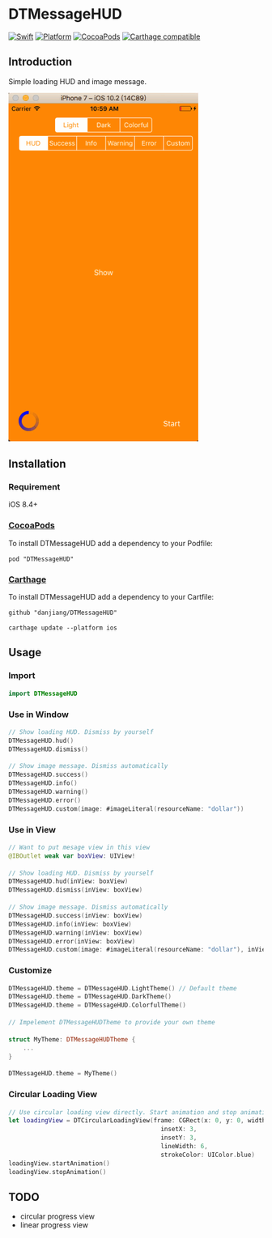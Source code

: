 # DTMessageHUD

[![Swift](https://img.shields.io/badge/Swift-4.0-ff3f26.svg?style=flat)](https://swift.org/)
[![Platform](https://img.shields.io/cocoapods/p/DTMessageHUD.svg?style=flat)](http://cocoadocs.org/docsets/DTMessageHUD)
[![CocoaPods](http://img.shields.io/cocoapods/v/DTMessageHUD.svg)](https://cocoapods.org/pods/DTMessageHUD)
[![Carthage compatible](https://img.shields.io/badge/Carthage-compatible-4BC51D.svg?style=flat)](https://github.com/Carthage/Carthage)

## Introduction

Simple loading HUD and image message.

![Demo](Demo.gif)

## Installation

### Requirement

iOS 8.4+

### [CocoaPods](http://cocoapods.org)

To install DTMessageHUD add a dependency to your Podfile:

```
pod "DTMessageHUD"
```

### [Carthage](https://github.com/Carthage/Carthage)

To install DTMessageHUD add a dependency to your Cartfile:

```
github "danjiang/DTMessageHUD"
```

```
carthage update --platform ios
```

## Usage

### Import

```swift
import DTMessageHUD
```

### Use in Window

```swift
// Show loading HUD. Dismiss by yourself
DTMessageHUD.hud()
DTMessageHUD.dismiss()

// Show image message. Dismiss automatically
DTMessageHUD.success()
DTMessageHUD.info()
DTMessageHUD.warning()
DTMessageHUD.error()
DTMessageHUD.custom(image: #imageLiteral(resourceName: "dollar"))
```

### Use in View

```swift
// Want to put mesage view in this view
@IBOutlet weak var boxView: UIView!

// Show loading HUD. Dismiss by yourself
DTMessageHUD.hud(inView: boxView)
DTMessageHUD.dismiss(inView: boxView)

// Show image message. Dismiss automatically
DTMessageHUD.success(inView: boxView)
DTMessageHUD.info(inView: boxView)
DTMessageHUD.warning(inView: boxView)
DTMessageHUD.error(inView: boxView)
DTMessageHUD.custom(image: #imageLiteral(resourceName: "dollar"), inView: boxView)
```

### Customize

```swift
DTMessageHUD.theme = DTMessageHUD.LightTheme() // Default theme
DTMessageHUD.theme = DTMessageHUD.DarkTheme()
DTMessageHUD.theme = DTMessageHUD.ColorfulTheme()

// Impelement DTMessageHUDTheme to provide your own theme

struct MyTheme: DTMessageHUDTheme {
	...
}

DTMessageHUD.theme = MyTheme()
```

### Circular Loading View

```swift
// Use circular loading view directly. Start animation and stop animation by yourself
let loadingView = DTCircularLoadingView(frame: CGRect(x: 0, y: 0, width: 40, height: 40),
                                          insetX: 3,
                                          insetY: 3,
                                          lineWidth: 6,
                                          strokeColor: UIColor.blue)
loadingView.startAnimation()
loadingView.stopAnimation()
```

## TODO

* circular progress view
* linear progress view 